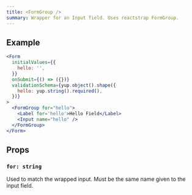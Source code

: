 ```yaml
---
title: <FormGroup />
summary: Wrapper for an Input field. Uses reactstrap FormGroup.
---
```


## Example

```jsx live=true viewCode=true
<Form
  initialValues={{
    hello: '',
  }}
  onSubmit={() => ({})}
  validationSchema={yup.object().shape({
    hello: yup.string().required(),
  })}
>
  <FormGroup for="hello">
    <Label for='hello'>Hello Field</Label>
    <Input name="hello" />
  </FormGroup>
</Form>
```

## Props

### `for: string`
Used to match the wrapped input. Must be the same name given to the input field.